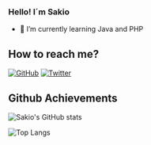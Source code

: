### Hello! I´m Sakio

- 🌱 I’m currently learning Java and PHP

## How to reach me?

[![GitHub](https://img.shields.io/badge/Github-100000?style=for-the-badge&logo=github&logoColor=white)](https://github.com/Sakiio)
[![Twitter](https://img.shields.io/badge/Twitter-1DA1F2?style=for-the-badge&logo=twitter&logoColor=white)](https://twitter.com/ignsakio_)

## Github Achievements

![Sakio's GitHub stats](https://github-readme-stats.vercel.app/api?username=Sakiio&show_icons=true&theme=radical&count_private=true)

![Top Langs](https://github-readme-stats.vercel.app/api/top-langs/?username=Sakiio&theme=tokyonight&langs_count=8)
